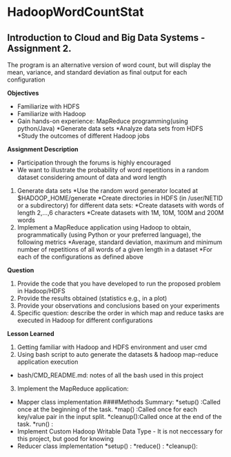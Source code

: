 # HadoopWordCountStat
## Introduction to Cloud and Big Data Systems - Assignment 2.

The program is an alternative version of word count, but will display the mean, variance, and standard deviation as final output for each configuration

**Objectives**
* Familiarize with HDFS
* Familiarize with Hadoop
* Gain hands-on experience: MapReduce programming(using python/Java)
  *Generate data sets
  *Analyze data sets from HDFS
  *Study the outcomes of different Hadoop jobs
  
**Assignment Description**
* Participation through the forums is highly encouraged
* We want to illustrate the probability of word repetitions in a random dataset considering amount of data and word length
1. Generate data sets
  *Use the random word generator located at $HADOOP_HOME/generate
  *Create directories in HDFS (in /user/NETID or a subdirectory) for different data sets:
    *Create datasets with words of length 2,…,6 characters
    *Create datasets with 1M, 10M, 100M and 200M words
2. Implement a MapReduce application using Hadoop to obtain, programmatically (using Python or your preferred language), the following metrics
  *Average, standard deviation, maximum and minimum number of repetitions of all words of a given length in a dataset
  *For each of the configurations as defined above

**Question**
1. Provide the code that you have developed to run the proposed problem in Hadoop/HDFS
2. Provide the results obtained (statistics e.g., in a plot)
3. Provide your observations and conclusions based on your experiments
4. Specific question: describe the order in which map and reduce tasks are executed in Hadoop for different configurations

**Lesson Learned**
1. Getting familiar with Hadoop and HDFS environment and user cmd
2. Using bash script to auto generate the datasets & hadoop map-reduce application execution
  * bash/CMD_README.md: notes of all the bash used in this project
3. Implement the MapReduce application:
  * Mapper class implementation
    ####Methods Summary:
    *setup()  :Called once at the beginning of the task.
    *map()    :Called once for each key/value pair in the input split.
    *cleanup():Called once at the end of the task.
    *run()    :
  * Implement Custom Hadoop Writable Data Type - It is not neccessary for this project, but good for knowing
  * Reducer class implementation
    *setup()  :
    *reduce() :
    *cleanup():
